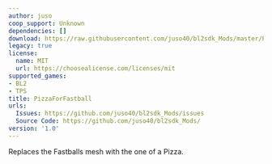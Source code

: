 ```yaml
---
author: juso
coop_support: Unknown
dependencies: []
download: https://raw.githubusercontent.com/juso40/bl2sdk_Mods/master/PizzaForFastball/__init__.py
legacy: true
license:
  name: MIT
  url: https://choosealicense.com/licenses/mit
supported_games:
- BL2
- TPS
title: PizzaForFastball
urls:
  Issues: https://github.com/juso40/bl2sdk_Mods/issues
  Source Code: https://github.com/juso40/bl2sdk_Mods/
version: '1.0'
---
```

Replaces the Fastballs mesh with the one of a Pizza.